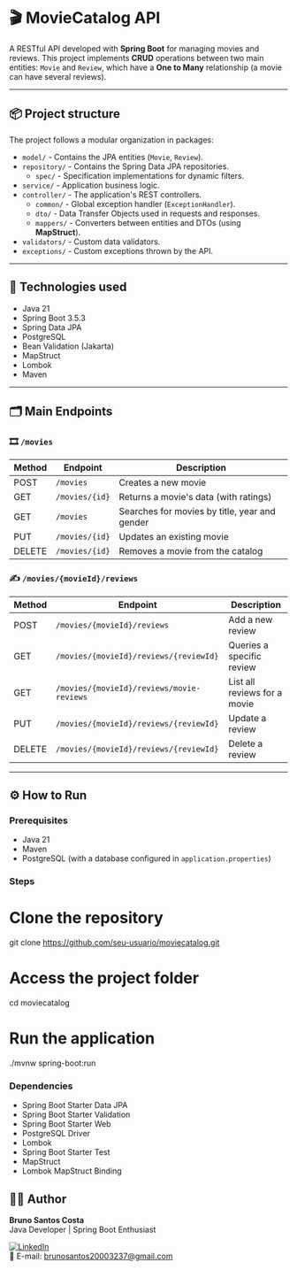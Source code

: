 # 🎬 MovieCatalog API

A RESTful API developed with **Spring Boot** for managing movies and reviews. This project implements **CRUD** operations between two main entities: `Movie` and `Review`, which have a **One to Many** relationship (a movie can have several reviews).

---

## 📦 Project structure

The project follows a modular organization in packages:

- `model/` - Contains the JPA entities (`Movie`, `Review`).
- `repository/` - Contains the Spring Data JPA repositories.
  - `spec/` - Specification implementations for dynamic filters.
- `service/` - Application business logic.
- `controller/` - The application's REST controllers.
  - `common/` - Global exception handler (`ExceptionHandler`).
   - `dto/` - Data Transfer Objects used in requests and responses.
   - `mappers/` - Converters between entities and DTOs (using **MapStruct**).
- `validators/` - Custom data validators.
- `exceptions/` - Custom exceptions thrown by the API.


---

## 🚀 Technologies used

- Java 21
- Spring Boot 3.5.3
- Spring Data JPA
- PostgreSQL
- Bean Validation (Jakarta)
- MapStruct
- Lombok
- Maven

---

## 🗂️ Main Endpoints

### 🎞️ `/movies`

| Method | Endpoint | Description |
|--------|------------------|-----------------------------------------------|
| POST | `/movies` | Creates a new movie |
| GET | `/movies/{id}` | Returns a movie's data (with ratings) |
| GET | `/movies` | Searches for movies by title, year and gender |
| PUT | `/movies/{id}` | Updates an existing movie |
| DELETE | `/movies/{id}` | Removes a movie from the catalog                  |

### ✍️ `/movies/{movieId}/reviews`

| Method | Endpoint | Description |
|--------|------------------------------------------------------|----------------------------------------|
| POST | `/movies/{movieId}/reviews` | Add a new review |
| GET | `/movies/{movieId}/reviews/{reviewId}` | Queries a specific review |
| GET | `/movies/{movieId}/reviews/movie-reviews` | List all reviews for a movie |
| PUT | `/movies/{movieId}/reviews/{reviewId}` | Update a review |
| DELETE | `/movies/{movieId}/reviews/{reviewId}` | Delete a review |

---

## ⚙️ How to Run

### Prerequisites

- Java 21
- Maven
- PostgreSQL (with a database configured in `application.properties`)

### Steps

# Clone the repository
git clone https://github.com/seu-usuario/moviecatalog.git

# Access the project folder
cd moviecatalog

# Run the application
./mvnw spring-boot:run

### Dependencies

- Spring Boot Starter Data JPA
- Spring Boot Starter Validation
- Spring Boot Starter Web
- PostgreSQL Driver
- Lombok
- Spring Boot Starter Test
- MapStruct
- Lombok MapStruct Binding

## 🧑‍💻 Author

**Bruno Santos Costa**  
Java Developer | Spring Boot Enthusiast

[![LinkedIn](https://img.shields.io/badge/LinkedIn-brunocosta-blue?logo=linkedin)](https://www.linkedin.com/in/bruno-costa-698a82159/)  
📧 E-mail: [brunosantos20003237@gmail.com](mailto:brunosantos20003237@gmail.com)